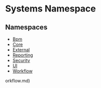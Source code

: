 ﻿---
uid: Systems
---
# Systems Namespace
## Namespaces
- [Bpm](Systems.Bpm.md)  
- [Core](Systems.Core.md)  
- [External](Systems.External.md)  
- [Reporting](Systems.Reporting.md)  
- [Security](Systems.Security.md)  
- [UI](Systems.UI.md)  
- [Workflow](Systems.Workflow.md)  

orkflow.md)  

